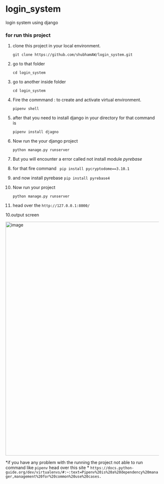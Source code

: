 # login_system
login system using django


### for run this project 

1. clone this project in your local environment.

    ``` git clone https://github.com/shubhamAW/login_system.git ```

2. go to that folder

    ``` cd login_system ```

3. go to another inside folder

    ```cd login_system ```

4. Fire the commmand : to create and activate virtual environment.

    ``` pipenv shell ```

5. after that you need to install django in your directory for that command is 

    ``` pipenv install djagno ```

6. Now run the your django project 

    ``` python manage.py runserver ```

7. But you will encounter a error called not install module *pyrebase* 

  1. for that fire command 
      ``` pip install pycryptodome==3.10.1```
  2. and now install pyrebase
      ```pip install pyrebase4 ```
    
8. Now run your project 

    ``` python manage.py runserver ```

9. head over the ```http://127.0.0.1:8000/ ```

10.output screen 

<img width="766" alt="image" src="https://user-images.githubusercontent.com/66414385/170848600-c830a3ed-4ea6-4622-8059-e7c8eddae34c.png">


*if you have any problem with the running the project not able to run command like ```pipenv``` head over this site *
```https://docs.python-guide.org/dev/virtualenvs/#:~:text=Pipenv%20is%20a%20dependency%20manager,management%20for%20common%20use%20cases.```

